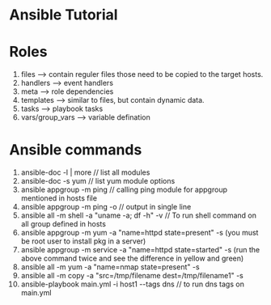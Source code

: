 # Ansible Tutorial

# Roles
1. files --> contain reguler files those need to be copied to the target hosts.
2. handlers --> event handlers
3. meta --> role dependencies
4. templates --> similar to files, but contain dynamic data.
5. tasks --> playbook tasks
6. vars/group_vars --> variable defination

# Ansible commands
1. ansible-doc -l | more // list all modules
2. ansible-doc -s yum // list yum module options
3. ansible appgroup -m ping // calling ping module for appgroup mentioned in hosts file
4. ansible appgroup -m ping -o // output in single line
5. ansible all -m shell -a "uname -a; df -h" -v // To run shell command on all group defined in hosts
6. ansible appgroup -m yum -a "name=httpd state=present" -s
   (you must be root user to install pkg in a server)
7. ansible appgroup -m service -a "name=httpd state=started" -s
   (run the above command twice and see the difference in yellow and green)
8. ansible all -m yum -a "name=nmap state=present" -s
9. ansible all -m copy -a "src=/tmp/filename dest=/tmp/filename1" -s
10. ansible-playbook main.yml -i host1 --tags dns // to run dns tags on main.yml
